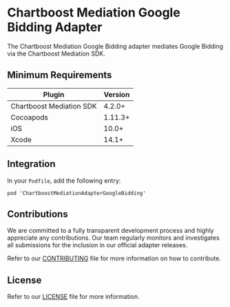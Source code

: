 # Chartboost Mediation Google Bidding Adapter

The Chartboost Mediation Google Bidding adapter mediates Google Bidding via the Chartboost Mediation SDK.

## Minimum Requirements

| Plugin | Version |
| ------ | ------ |
| Chartboost Mediation SDK | 4.2.0+ |
| Cocoapods | 1.11.3+ |
| iOS | 10.0+ |
| Xcode | 14.1+ |

## Integration

In your `Podfile`, add the following entry:
```
pod 'ChartboostMediationAdapterGoogleBidding'
```

## Contributions

We are committed to a fully transparent development process and highly appreciate any contributions. Our team regularly monitors and investigates all submissions for the inclusion in our official adapter releases.

Refer to our [CONTRIBUTING](https://github.com/ChartBoost/chartboost-mediation-ios-adapter-google-bidding/blob/main/CONTRIBUTING.md) file for more information on how to contribute.

## License

Refer to our [LICENSE](https://github.com/ChartBoost/chartboost-mediation-ios-adapter-google-bidding/blob/main/LICENSE.md) file for more information.
